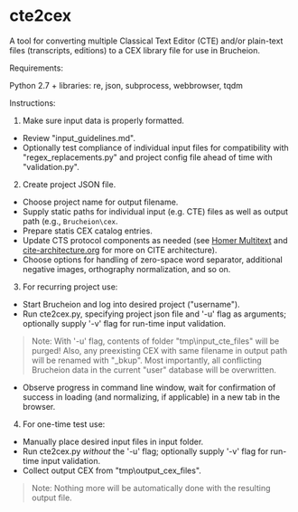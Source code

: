 # cte2cex

A tool for converting multiple Classical Text Editor (CTE) and/or plain-text files (transcripts, editions) to a CEX library file for use in Brucheion.

Requirements:

Python 2.7 + libraries: re, json, subprocess, webbrowser, tqdm

Instructions:

1. Make sure input data is properly formatted.

* Review "input\_guidelines.md". 
* Optionally test compliance of individual input files for compatibility with "regex\_replacements.py" and project config file ahead of time with "validation.py".

2. Create project JSON file.

* Choose project name for output filename.
* Supply static paths for individual input (e.g. CTE) files as well as output path (e.g., `Brucheion\cex`.
* Prepare statis CEX catalog entries.
* Update CTS protocol components as needed (see [Homer Multitext](https://www.homermultitext.org/hmt-doc/cite/texts/ctsoverview.html) and [cite-architecture.org](http://cite-architecture.org/cts/) for more on CITE architecture).
* Choose options for handling of zero-space word separator, additional negative images, orthography normalization, and so on.

3. For recurring project use:

* Start Brucheion and log into desired project ("username").
* Run cte2cex.py, specifying project json file and '-u' flag as arguments; optionally supply '-v' flag for run-time input validation.
> Note: With '-u' flag, contents of folder "tmp\input\_cte\_files" will be purged! Also, any preexisting CEX with same filename in output path will be renamed with "_bkup". Most importantly, all conflicting Brucheion data in the current "user" database will be overwritten.
* Observe progress in command line window, wait for confirmation of success in loading (and normalizing, if applicable) in a new tab in the browser.

4. For one-time test use:

* Manually place desired input files in input folder.
* Run cte2cex.py *without* the '-u' flag; optionally supply '-v' flag for run-time input validation.
* Collect output CEX from "tmp\output\_cex\_files".
> Note: Nothing more will be automatically done with the resulting output file.
